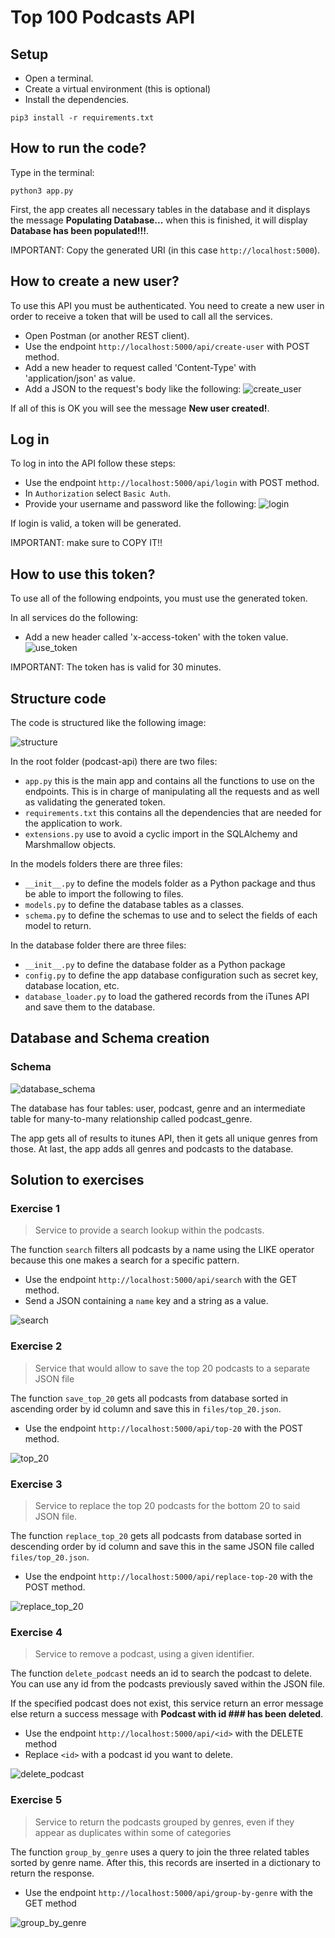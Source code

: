 # Top 100 Podcasts API

## Setup
- Open a terminal.
- Create a virtual environment (this is optional)
- Install the dependencies.

``` shell script
pip3 install -r requirements.txt
```

## How to run the code?
Type in the terminal:
```shell script
python3 app.py
```

First, the app creates all necessary tables in the database and it displays 
the message **Populating Database...** when this is finished, it will display
**Database has been populated!!!**.

IMPORTANT: Copy the generated URI (in this case `http://localhost:5000`).

## How to create a new user?
To use this API you must be authenticated. You need to create a new user
in order to receive a token that will be used to call all the services.

- Open Postman (or another REST client).
- Use the endpoint `http://localhost:5000/api/create-user` with POST method.
- Add a new header to request called 'Content-Type' with 'application/json' as
value.
- Add a JSON to the request's body like the following:
![create_user](images_documentation/create_user.png)

If all of this is OK you will see the message **New user created!**.

## Log in
To log in into the API follow these steps:

- Use the endpoint `http://localhost:5000/api/login` with POST method.
- In `Authorization` select `Basic Auth`.
- Provide your username and password like the following:
![login](images_documentation/login.png)

If login is valid, a token will be generated.

IMPORTANT: make sure to COPY IT!!

## How to use this token?
To use all of the following endpoints, you must use the generated token.

In all services do the following:
- Add a new header called 'x-access-token' with the token value.
![use_token](images_documentation/use_token.png)

IMPORTANT: The token has is valid for 30 minutes.

## Structure code
The code is structured like the following image:

![structure](images_documentation/structure_code.png)

In the root folder (podcast-api) there are two files:
- `app.py` this is the main app and contains all the functions to use on the
endpoints. This is in charge of manipulating all the requests and as well as
validating the generated token.
- `requirements.txt` this contains all the dependencies that are needed for 
the application to work.
- `extensions.py` use to avoid a cyclic import in the SQLAlchemy and 
Marshmallow objects.

In the models folders there are three files: 
- `__init__.py` to define the models folder as a Python package and thus
be able to import the following to files.
- `models.py` to define the database tables as a classes.
- `schema.py` to define the schemas to use and to select the fields of each 
model to return.

In the database folder there are three files:
- `__init__.py` to define the database folder as a Python package
- `config.py` to define the app database configuration such as secret key, 
database location, etc.
- `database_loader.py` to load the gathered records from the iTunes API and
save them to the database.

## Database and Schema creation
### Schema
![database_schema](images_documentation/database_schema.png)

The database has four tables: user, podcast, genre and an intermediate 
table for many-to-many relationship called podcast_genre.

The app gets all of results to itunes API, then it gets all unique genres from 
those. At last, the app adds all genres and podcasts to the database.

## Solution to exercises
### Exercise 1
> Service to provide a search lookup within the podcasts.

The function `search` filters all podcasts by a name using the LIKE operator
because this one makes a search for a specific pattern.

- Use the endpoint `http://localhost:5000/api/search` with the GET method.
- Send a JSON containing a `name` key and a string as a value.

![search](images_documentation/search.png)

### Exercise 2
> Service that would allow to save the top 20 podcasts to a separate JSON file

The function `save_top_20` gets all podcasts from database sorted in
ascending order by id column and save this in `files/top_20.json`.

- Use the endpoint `http://localhost:5000/api/top-20` with the POST method.

![top_20](images_documentation/top-20.png)

### Exercise 3
> Service to replace the top 20 podcasts for the bottom 20 to said JSON file.

The function `replace_top_20` gets all podcasts from database sorted in
descending order by id column and save this in the same JSON file called
`files/top_20.json`.

- Use the endpoint `http://localhost:5000/api/replace-top-20` with the POST
method.

![replace_top_20](images_documentation/replace_top_20.png)

### Exercise 4
> Service to remove a podcast, using a given identifier.

The function `delete_podcast` needs an id to search the podcast to delete. You
can use any id from the podcasts previously saved within the JSON file.

If the specified podcast does not exist, this service return an error message 
else return a success message with **Podcast with id ### has been deleted**.

- Use the endpoint `http://localhost:5000/api/<id>` with the DELETE method
- Replace `<id>` with a podcast id you want to delete.

![delete_podcast](images_documentation/delete_podcast.png)

### Exercise 5
> Service to return the podcasts grouped by genres, even if they appear as
> duplicates within some of categories

The function `group_by_genre` uses a query to join the three related tables 
sorted by genre name. After this, this records are inserted in a dictionary to 
return the response.

- Use the endpoint `http://localhost:5000/api/group-by-genre` with the GET
method

![group_by_genre](images_documentation/group_by_genre.png)

 
 
